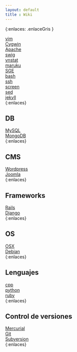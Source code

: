 ```yaml
--- 
layout: default
title : Wiki 
---
```

{:enlaces: .enlaceGris }  

[vim](/wiki/vim.html)  
[Cygwin](/wiki/Cygwin.html)  
[Apache](/wiki/apache.html)  
[swig](/wiki/swig.html)  
[vnstat](/wiki/vnstat.html)  
[maruku](/wiki/maruku.html)  
[SGE](/wiki/SGE.html)  
[bash](/wiki/bash.html)  
[ssh](/wiki/ssh.html)  
[screen](/wiki/screen.html)  
[sed](/wiki/sed.html)  
[jekyll](/wiki/jekyll.html)  
{:enlaces} 
## DB
[MySQL](/wiki/MySQL.html)  
[MongoDB](/wiki/mongodb.html)  
{:enlaces} 
## CMS
[Wordpress](/wiki/wordpress.html)  
[Joomla](/wiki/joomla.html)  
{:enlaces} 
## Frameworks
[Rails](/wiki/rails.html)  
[Django](/wiki/django.html)  
{:enlaces}
## OS
[OSX](/wiki/osx.html)  
[Debian](/wiki/debian.html)  
{:enlaces} 
## Lenguajes
[cpp](/wiki/cpp.html)  
[python](/wiki/python.html)  
[ruby](/wiki/ruby.html)  
{:enlaces} 
## Control de versiones
[Mercurial](/wiki/Mercurial.html)  
[Git](/wiki/Git.html)  
[Subversion](/wiki/Subversion.html)  
{:enlaces} 
